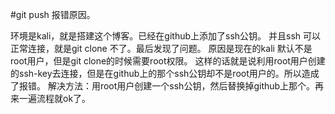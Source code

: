 #git push 报错原因。

环境是kali，就是搭建这个博客。已经在github上添加了ssh公钥。
并且ssh 可以正常连接，就是git clone 不了。最后发现了问题。
原因是现在的kali 默认不是root用户，但是git clone的时候需要root权限。
这样的话就是说利用root用户创建的ssh-key去连接，但是在github上的那个ssh公钥却不是root用户的。所以造成了报错。
解决方法：用root用户创建一个ssh公钥，然后替换掉github上那个。再来一遍流程就ok了。